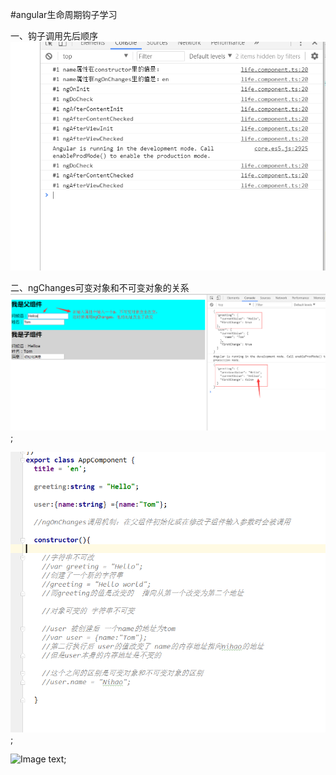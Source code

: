 #angular生命周期钩子学习

一、钩子调用先后顺序
![Image text](https://github.com/hzlshen/Imgage_box/blob/master/hooks.png)

二、ngChanges可变对象和不可变对象的关系
![Image text](https://github.com/hzlshen/Imgage_box/blob/master/ngChanges.png);

![Image text](https://github.com/hzlshen/Imgage_box/blob/master/ngChanges1.png);

![Image text](https://github.com/hzlshen/Imgage_box/blob/master/ngChanges2.png);

